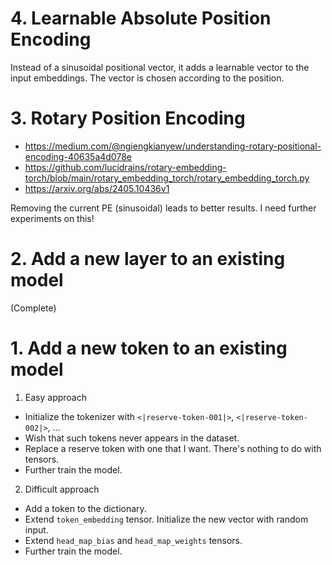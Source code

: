 # 4. Learnable Absolute Position Encoding

Instead of a sinusoidal positional vector, it adds a learnable vector to the input embeddings. The vector is chosen according to the position.

# 3. Rotary Position Encoding

- https://medium.com/@ngiengkianyew/understanding-rotary-positional-encoding-40635a4d078e
- https://github.com/lucidrains/rotary-embedding-torch/blob/main/rotary_embedding_torch/rotary_embedding_torch.py
- https://arxiv.org/abs/2405.10436v1

Removing the current PE (sinusoidal) leads to better results. I need further experiments on this!

# 2. Add a new layer to an existing model

(Complete)

# 1. Add a new token to an existing model

1. Easy approach
  - Initialize the tokenizer with `<|reserve-token-001|>`, `<|reserve-token-002|>`, ... 
  - Wish that such tokens never appears in the dataset.
  - Replace a reserve token with one that I want. There's nothing to do with tensors.
  - Further train the model.
2. Difficult approach
  - Add a token to the dictionary.
  - Extend `token_embedding` tensor. Initialize the new vector with random input.
  - Extend `head_map_bias` and `head_map_weights` tensors.
  - Further train the model.
